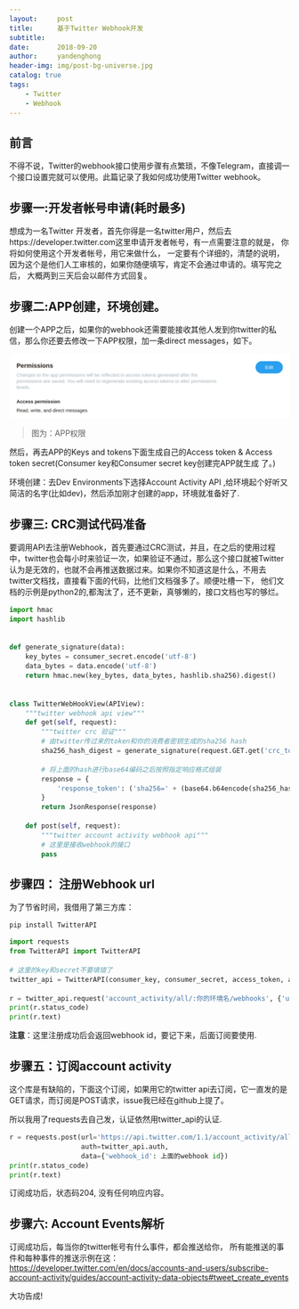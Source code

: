 ```yaml
---
layout:     post
title:      基于Twitter Webhook开发
subtitle:
date:       2018-09-20
author:     yandenghong
header-img: img/post-bg-universe.jpg
catalog: true
tags:
    - Twitter
    - Webhook
---
```


## 前言
不得不说，Twitter的webhook接口使用步骤有点繁琐，不像Telegram，直接调一个接口设置完就可以使用。此篇记录了我如何成功使用Twitter webhook。

## 步骤一:开发者帐号申请(耗时最多)
想成为一名Twitter 开发者，首先你得是一名twitter用户，然后去https://developer.twitter.com这里申请开发者帐号，有一点需要注意的就是，
你将如何使用这个开发者帐号，用它来做什么， 一定要有个详细的，清楚的说明，因为这个是他们人工审核的，如果你随便填写，肯定不会通过申请的。填写完之后，
大概两到三天后会以邮件方式回复。

## 步骤二:APP创建，环境创建。
创建一个APP之后，如果你的webhook还需要能接收其他人发到你twitter的私信，那么你还要去修改一下APP权限，加一条direct messages，如下。

![](/img/twitter_permission.png)

> 图为：APP权限

然后，再去APP的Keys and tokens下面生成自己的Access token & Access token secret(Consumer key和Consumer secret key创建完APP就生成
了。)

环境创建：去Dev Environments下选择Account Activity API ,给环境起个好听又简洁的名字(比如dev)，然后添加刚才创建的app，环境就准备好了.

## 步骤三: CRC测试代码准备
要调用API去注册Webhook，首先要通过CRC测试，并且，在之后的使用过程中，twitter也会每小时来验证一次，如果验证不通过，那么这个接口就被Twitter
认为是无效的，也就不会再推送数据过来。如果你不知道这是什么，不用去twitter文档找，直接看下面的代码，比他们文档强多了。顺便吐槽一下，
他们文档的示例是python2的,都淘汰了，还不更新，真够懒的，接口文档也写的够烂。

```python
import hmac
import hashlib


def generate_signature(data):
    key_bytes = consumer_secret.encode('utf-8')
    data_bytes = data.encode('utf-8')
    return hmac.new(key_bytes, data_bytes, hashlib.sha256).digest()


class TwitterWebHookView(APIView):
    """twitter webhook api view"""
    def get(self, request):
        """twitter crc 验证"""
        # 由twitter传过来的token和你的消费者密钥生成的sha256 hash
        sha256_hash_digest = generate_signature(request.GET.get('crc_token'))

        # 将上面的hash进行base64编码之后按照指定响应格式组装
        response = {
            'response_token': ('sha256=' + (base64.b64encode(sha256_hash_digest).decode('utf-8')))
        }
        return JsonResponse(response)

    def post(self, request):
        """twitter account activity webhook api"""
        # 这里是接收webhook的接口
        pass
```

## 步骤四： 注册Webhook url
为了节省时间，我借用了第三方库：
```
pip install TwitterAPI
```
```python
import requests
from TwitterAPI import TwitterAPI

# 这里的key和secret不要填错了
twitter_api = TwitterAPI(consumer_key, consumer_secret, access_token, access_token_secret)

r = twitter_api.request('account_activity/all/:你的环境名/webhooks', {'url': 你的webhook url})
print(r.status_code)
print(r.text)
```
__注意__：这里注册成功后会返回webhook id，要记下来，后面订阅要使用.


## 步骤五：订阅account activity
这个库是有缺陷的，下面这个订阅，如果用它的twitter api去订阅，它一直发的是GET请求，而订阅是POST请求，issue我已经在github上提了。

所以我用了requests去自己发，认证依然用twitter_api的认证.
```python
r = requests.post(url='https://api.twitter.com/1.1/account_activity/all/development/subscriptions.json',
                  auth=twitter_api.auth,
                  data={'webhook_id': 上面的webhook id})
print(r.status_code)
print(r.text)
```
订阅成功后，状态码204, 没有任何响应内容。


## 步骤六: Account Events解析
订阅成功后，每当你的twitter帐号有什么事件，都会推送给你，
所有能推送的事件和每种事件的推送示例在这：https://developer.twitter.com/en/docs/accounts-and-users/subscribe-account-activity/guides/account-activity-data-objects#tweet_create_events

大功告成!
